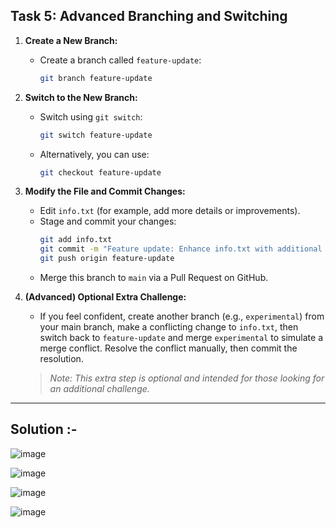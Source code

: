 ## Task 5: Advanced Branching and Switching
1. **Create a New Branch:**  
   - Create a branch called `feature-update`:
     ```bash
     git branch feature-update
     ```
  
2. **Switch to the New Branch:**  
   - Switch using `git switch`:
     ```bash
     git switch feature-update
     ```
   - Alternatively, you can use:
     ```bash
     git checkout feature-update
     ```

3. **Modify the File and Commit Changes:**  
   - Edit `info.txt` (for example, add more details or improvements).
   - Stage and commit your changes:
     ```bash
     git add info.txt
     git commit -m "Feature update: Enhance info.txt with additional details"
     git push origin feature-update
     ```
   - Merge this branch to `main` via a Pull Request on GitHub.
   
4. **(Advanced) Optional Extra Challenge:**  
   - If you feel confident, create another branch (e.g., `experimental`) from your main branch, make a conflicting change to `info.txt`, then switch back to `feature-update` and merge `experimental` to simulate a merge conflict. Resolve the conflict manually, then commit the resolution.  
   > *Note: This extra step is optional and intended for those looking for an additional challenge.*

---
## Solution :-

![image](https://github.com/user-attachments/assets/a0b73808-a74f-40c5-8178-fc8140db3b63)


![image](https://github.com/user-attachments/assets/65c67180-a115-4e33-9763-e873d070e4f4)

![image](https://github.com/user-attachments/assets/053c5dbb-46c2-45bd-aa41-aebee071ef34)

![image](https://github.com/user-attachments/assets/13143aa7-aa39-48c9-9940-71024b75a7f1)



